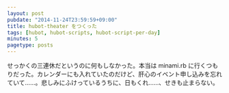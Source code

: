 ```yaml
---
layout: post
pubdate: "2014-11-24T23:59:59+09:00"
title: hubot-theater をつくった
tags: [hubot, hubot-scripts, hubot-script-per-day]
minutes: 5
pagetype: posts
---
```

せっかくの三連休だというのに何もしなかった。本当は minami.rb に行くつもりだった。カレンダーにも入れていたのだけど、肝心のイベント申し込みを忘れていて……。悲しみにふけっているうちに、日もくれ……、せきも止まらない。

